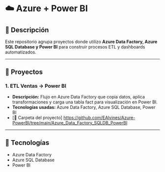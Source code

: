 # ☁️ Azure + Power BI

## 📌 Descripción
Este repositorio agrupa proyectos donde utilizo **Azure Data Factory, Azure SQL Database y Power BI** para construir procesos ETL y dashboards automatizados.  

---

## 📂 Proyectos

### 1. ETL Ventas → Power BI
- **Descripción:** Flujo en Azure Data Factory que copia datos, aplica transformaciones y carga una tabla fact para visualización en Power BI.
- **Tecnologías usadas:** Azure Data Factory, Azure SQL Database, Power BI
- [📁 Carpeta del proyecto] https://github.com/EAlvines/Azure-PowerBI/tree/main/Azure_Data_Factory_SQLDB_PowerBI

---
## 🚀 Tecnologías
- Azure Data Factory
- Azure SQL Database
- Power BI

